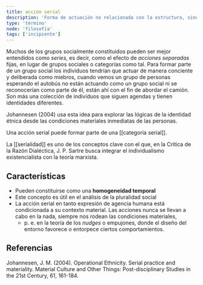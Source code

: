 ```yaml
---
title: acción serial
description: 'Forma de actuación no relacionada con la estructura, sino más bien con el azar, la facticidad o la contingencia'
type: 'término'
node: 'filosofía'
tags: ['incipiente']
---
```


Muchos de los grupos socialmente constituidos pueden ser mejor entendidos como *series*, es decir, como el efecto de *acciones separadas* fijas, en lugar de grupos sociales o categorías como tal. Para formar parte de un grupo social los individuos tendrían que actuar de manera conciente y deliberada como miebros, cuando vemos un grupo de personas esperando el autobús no están actuando como un grupo social ni se reconocerían como parte de él, están ahí con el fin de abordar el camión. Son más una colección de individuos que siguen agendas y tienen identidades diferentes.

Johannesen (2004) usa esta idea para explorar las lógicas de la identidad étnica desde las condiciones materiales inmediatas de las personas.

Una acción serial puede formar parte de una [[categoría serial]].

La [[serialidad]] es uno de los conceptos clave con el que, en la Crítica de la Razón Dialéctica, J. P. Sartre busca integrar el individualismo existencialista con la teoría marxista.

## Características

- Pueden constituirse como una **homogeneidad temporal**
- Este concepto es útil en el análisis de la pluralidad social
- La acción serial en tanto expresión de agencia humana está condicionada a su contexto material. Las acciones nunca se llevan a cabo en la nada, siempre nos rodean las condiciones materiales, 
	- p. e. en la teoría de los *nudges* o empujones, donde el diseño del entorno favorece o entorpece ciertos comportamientos.

## Referencias

Johannesen, J. M. (2004). Operational Ethnicity. Serial practice and materiality. Material Culture and Other Things: Post-disciplinary Studies in the 21st Century, 61, 161-184.
